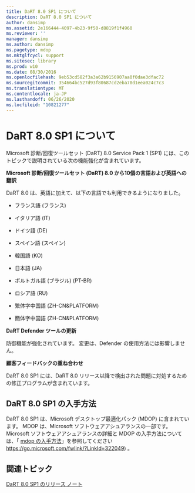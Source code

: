 ```yaml
---
title: DaRT 8.0 SP1 について
description: DaRT 8.0 SP1 について
author: dansimp
ms.assetid: 2e166444-4097-4b23-9f50-d8819f1f4960
ms.reviewer: ''
manager: dansimp
ms.author: dansimp
ms.pagetype: mdop
ms.mktglfcycl: support
ms.sitesec: library
ms.prod: w10
ms.date: 08/30/2016
ms.openlocfilehash: 9eb53cd582f3a3a62b9156907aa0f0dae3dfac72
ms.sourcegitcommit: 354664bc527d93f80687cd2eba70d1eea024c7c3
ms.translationtype: MT
ms.contentlocale: ja-JP
ms.lasthandoff: 06/26/2020
ms.locfileid: "10821277"
---
```

# DaRT 8.0 SP1 について


Microsoft 診断/回復ツールセット (DaRT) 8.0 Service Pack 1 (SP1) には、このトピックで説明されている次の機能強化が含まれています。

**Microsoft 診断/回復ツールセット (DaRT) 8.0 から10個の言語および英語への翻訳**

DaRT 8.0 は、英語に加えて、以下の言語でも利用できるようになりました。

-   フランス語 (フランス)

-   イタリア語 (IT)

-   ドイツ語 (DE)

-   スペイン語 (スペイン)

-   韓国語 (KO)

-   日本語 (JA)

-   ポルトガル語 (ブラジル) (PT-BR)

-   ロシア語 (RU)

-   繁体字中国語 (ZH-CN&PLATFORM)

-   簡体字中国語 (ZH-CN&PLATFORM)

**DaRT Defender ツールの更新**

防御機能が強化されています。 変更は、Defender の使用方法には影響しません。

**顧客フィードバックの重ね合わせ**

DaRT 8.0 SP1 には、DaRT 8.0 リリース以降で検出された問題に対処するための修正プログラムが含まれています。

## DaRT 8.0 SP1 の入手方法


DaRT 8.0 SP1 は、Microsoft デスクトップ最適化パック (MDOP) に含まれています。 MDOP は、Microsoft ソフトウェアアシュアランスの一部です。 Microsoft ソフトウェアアシュアランスの詳細と MDOP の入手方法については、「 [mdop の入手方法](https://go.microsoft.com/fwlink/?LinkId=322049)」を参照してください https://go.microsoft.com/fwlink/?LinkId=322049) 。

## 関連トピック


[DaRT 8.0 SP1 のリリース ノート](release-notes-for-dart-80-sp1.md)

 

 





